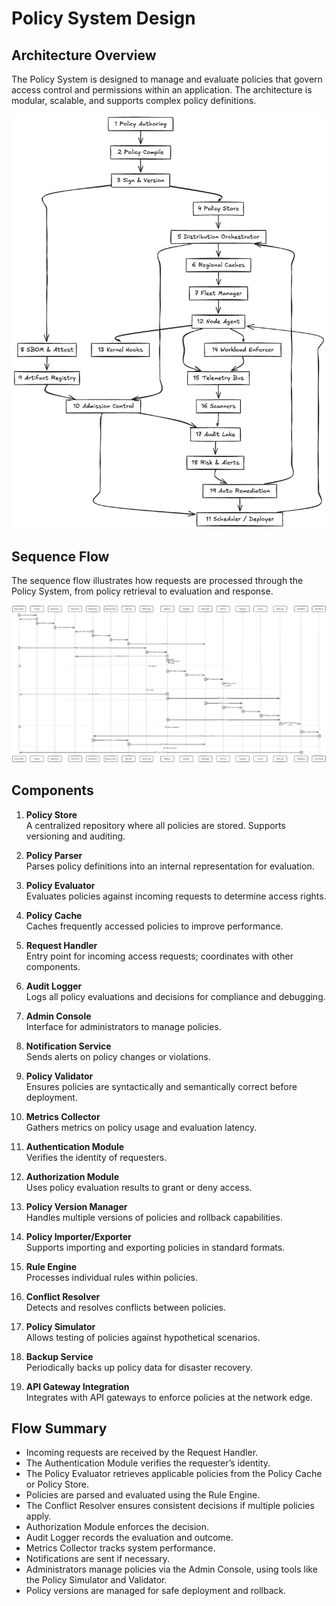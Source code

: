 # Policy System Design

## Architecture Overview

The Policy System is designed to manage and evaluate policies that govern access control and permissions within an application. The architecture is modular, scalable, and supports complex policy definitions.

![Architecture Diagram](policy-system.excalidraw.png)

## Sequence Flow

The sequence flow illustrates how requests are processed through the Policy System, from policy retrieval to evaluation and response.

![Sequence Flow Diagram](policy-system-sequence.excalidraw.png)

## Components

1. **Policy Store**  
   A centralized repository where all policies are stored. Supports versioning and auditing.

2. **Policy Parser**  
   Parses policy definitions into an internal representation for evaluation.

3. **Policy Evaluator**  
   Evaluates policies against incoming requests to determine access rights.

4. **Policy Cache**  
   Caches frequently accessed policies to improve performance.

5. **Request Handler**  
   Entry point for incoming access requests; coordinates with other components.

6. **Audit Logger**  
   Logs all policy evaluations and decisions for compliance and debugging.

7. **Admin Console**  
   Interface for administrators to manage policies.

8. **Notification Service**  
   Sends alerts on policy changes or violations.

9. **Policy Validator**  
   Ensures policies are syntactically and semantically correct before deployment.

10. **Metrics Collector**  
    Gathers metrics on policy usage and evaluation latency.

11. **Authentication Module**  
    Verifies the identity of requesters.

12. **Authorization Module**  
    Uses policy evaluation results to grant or deny access.

13. **Policy Version Manager**  
    Handles multiple versions of policies and rollback capabilities.

14. **Policy Importer/Exporter**  
    Supports importing and exporting policies in standard formats.

15. **Rule Engine**  
    Processes individual rules within policies.

16. **Conflict Resolver**  
    Detects and resolves conflicts between policies.

17. **Policy Simulator**  
    Allows testing of policies against hypothetical scenarios.

18. **Backup Service**  
    Periodically backs up policy data for disaster recovery.

19. **API Gateway Integration**  
    Integrates with API gateways to enforce policies at the network edge.

## Flow Summary

- Incoming requests are received by the Request Handler.
- The Authentication Module verifies the requester’s identity.
- The Policy Evaluator retrieves applicable policies from the Policy Cache or Policy Store.
- Policies are parsed and evaluated using the Rule Engine.
- The Conflict Resolver ensures consistent decisions if multiple policies apply.
- Authorization Module enforces the decision.
- Audit Logger records the evaluation and outcome.
- Metrics Collector tracks system performance.
- Notifications are sent if necessary.
- Administrators manage policies via the Admin Console, using tools like the Policy Simulator and Validator.
- Policy versions are managed for safe deployment and rollback.

